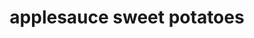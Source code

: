 ---
servings: 8
notes: |-
  *Nutrition Facts:*
  * 3/4 cup (calculated without pecans):  303 calories
  * 5g fat (3g saturated fat)
  * 11mg cholesterol
  * 57mg sodium
  * 65g carbohydrate (39g sugars, 6g fiber)
  * 3g protein
directions: >-
  1. Place sweet potatoes in a 4-qt. slow cooker.
  2. In a small bowl mix applesauce, brown sugar
  melted butter and cinnamon
  3. Pour over potatoes
  4. Cook covered on low 4-5 hours or until potatoes are tender

  If desired sprinkle with pecans before serving. serve with a slotted spoon
ingredients: |-
  * 3 pounds sweet potatoes (about 5 medium) peeled and sliced
  * 1-1/2 cups unsweetened applesauce
  * 2/3 cup packed brown sugar
  * 3 tablespoons butter melted
  * 1 teaspoon ground cinnamon
  * 1/2 cup glazed pecans chopped (optional)
rating: 4
ease: easy
category: side dish
subcategory:
href: 'https: //www.tasteofhome.com/recipes/applesauce-sweet-potatoes/'
totalTime: 4 hours
cookTime: 4 hours
prepTime: 10 minutes
title: applesauce sweet potatoes
path: /applesauce-sweet-potatoes
---